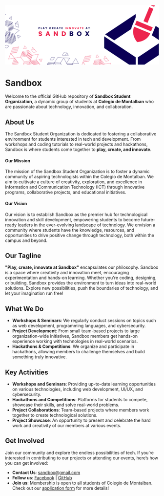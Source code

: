 ![](./Sandbox%20Cover%20Photo.png)

# Sandbox
Welcome to the official GitHub repository of **Sandbox Student Organization**, a dynamic group of students at **Colegio de Montalban** who are passionate about technology, innovation, and collaboration.

## About Us
The Sandbox Student Organization is dedicated to fostering a collaborative environment for students interested in tech and development. From workshops and coding tutorials to real-world projects and hackathons, Sandbox is where students come together to **play, create, and innovate**.

#### Our Mission
The mission of the Sandbox Student Organization is to foster a dynamic community of aspiring technologists within the Colegio de Montalban. We aim to cultivate a culture of creativity, exploration, and excellence in Information and Communication Technology (ICT) through innovative programs, collaborative projects, and educational initiatives.

#### Our Vision
Our vision is to establish Sandbox as the premier hub for technological innovation and skill development, empowering students to become future-ready leaders in the ever-evolving landscape of technology. We envision a community where students have the knowledge, resources, and opportunities to drive positive change through technology, both within the campus and beyond.

## Our Tagline
**"Play, create, innovate at Sandbox"** encapsulates our philosophy. Sandbox is a space where creativity and innovation meet, encouraging experimentation and hands-on learning. Whether you're coding, designing, or building, Sandbox provides the environment to turn ideas into real-world solutions. Explore new possibilities, push the boundaries of technology, and let your imagination run free!

## What We Do
- **Workshops & Seminars**: We regularly conduct sessions on topics such as web development, programming languages, and cybersecurity.
- **Project Development**: From small team-based projects to large organization-wide initiatives, Sandbox members get hands-on experience working with technologies in real-world scenarios.
- **Hackathons & Competitions**: We organize and participate in hackathons, allowing members to challenge themselves and build something truly innovative.

## Key Activities
- **Workshops and Seminars**: Providing up-to-date learning opportunities on various technologies, including web development, UI/UX, and cybersecurity.
- **Hackathons and Competitions**: Platforms for students to compete, showcase their skills, and solve real-world problems.
- **Project Collaborations**: Team-based projects where members work together to create technological solutions.
- **Project Showcase**: An opportunity to present and celebrate the hard work and creativity of our members at various events.

## Get Involved
Join our community and explore the endless possibilities of tech. If you’re interested in contributing to our projects or attending our events, here’s how you can get involved:
- **Contact Us**: [sandbox@gmail.com](mailto:sandbox@gmail.com)
- **Follow us**: [Facebook](https://www.facebook.com/sandbox.at.cdm) | [GitHub](https://github.com/Sandbox-Student-Organization/)
- **Join us**: Membership is open to all students of Colegio de Montalban. Check out our [application form](https://forms.gle/d26xyvyFqF8nTwrR8) for more details!